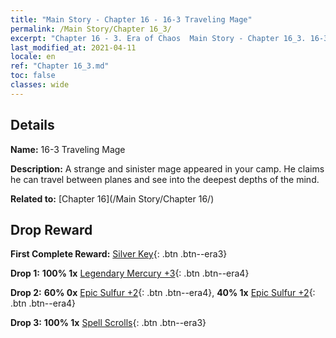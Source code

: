 ```yaml
---
title: "Main Story - Chapter 16 - 16-3 Traveling Mage"
permalink: /Main Story/Chapter 16_3/
excerpt: "Chapter 16 - 3. Era of Chaos  Main Story - Chapter 16_3. 16-3 Traveling Mage"
last_modified_at: 2021-04-11
locale: en
ref: "Chapter 16_3.md"
toc: false
classes: wide
---
```


## Details

 **Name:** 16-3 Traveling Mage

 **Description:** A strange and sinister mage appeared in your camp. He claims he can travel between planes and see into the deepest depths of the mind.

 **Related to:** [Chapter 16](/Main Story/Chapter 16/)

## Drop Reward

 **First Complete Reward:** [Silver Key](/Items/con_693/){: .btn .btn--era3}

 **Drop 1:** **100% 1x** [Legendary Mercury +3](/Items/mat_56/){: .btn .btn--era4}

 **Drop 2:** **60% 0x** [Epic Sulfur +2](/Items/mat_50/){: .btn .btn--era4}, **40% 1x** [Epic Sulfur +2](/Items/mat_50/){: .btn .btn--era4}

 **Drop 3:** **100% 1x** [Spell Scrolls](/Items/con_694/){: .btn .btn--era3}

